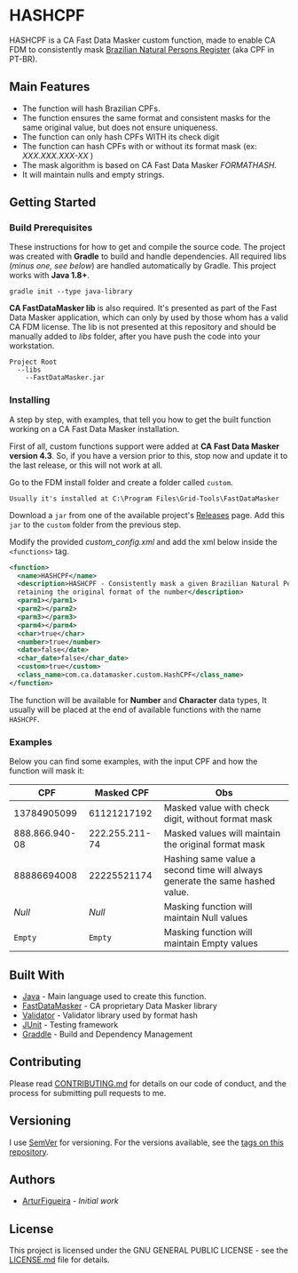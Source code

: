 # HASHCPF
HASHCPF is a CA Fast Data Masker custom function, made to enable CA FDM to consistently mask [Brazilian Natural Persons Register](https://en.wikipedia.org/wiki/Cadastro_de_Pessoas_F%C3%ADsicas) (aka CPF in PT-BR).

## Main Features

* The function will hash Brazilian CPFs.
* The function ensures the same format and consistent masks for the same original value, but does not ensure uniqueness.
* The function can only hash CPFs WITH its check digit
* The function can hash CPFs with or without its format mask (ex: *XXX.XXX.XXX-XX* )
* The mask algorithm is based on CA Fast Data Masker *FORMATHASH*.
* It will maintain nulls and empty strings.

## Getting Started

### Build Prerequisites

These instructions for how to get and compile the source code. The project was created with **Gradle** to build and handle dependencies. All required libs (*minus one, see below*) are handled automatically by Gradle. This project works with **Java 1.8+**.

```
gradle init --type java-library
```

**CA FastDataMasker lib** is also required. It's presented as part of the Fast Data Masker application, which can only by used by those whom has a valid CA FDM license. The lib is not presented at this repository and should be manually added to *libs* folder, after you have push the code into your workstation.

```
Project Root
  --libs
    --FastDataMasker.jar
```

### Installing

A step by step, with examples, that tell you how to get the built function working on a CA Fast Data Masker installation.

First of all, custom functions support were added at **CA Fast Data Masker version 4.3**. So, if you have a version prior to this, stop now and update it to the last release, or this will not work at all.

Go to the FDM install folder and create a folder called `custom`.
```
Usually it's installed at C:\Program Files\Grid-Tools\FastDataMasker
```

Download a `jar` from one of the available project's [Releases](https://github.com/arturfigueira/HASHCPF/releases) page. Add this `jar` to the `custom` folder from the previous step.

Modify the provided *custom_config.xml* and add the xml below inside the `<functions>` tag.

```xml
<function>
  <name>HASHCPF</name>
  <description>HASHCPF - Consistently mask a given Brazilian Natural Persons Register (CPF), 
  retaining the original format of the number</description>
  <parm1></parm1>
  <parm2></parm2>
  <parm3></parm3>
  <parm4></parm4>
  <char>true</char>
  <number>true</number>
  <date>false</date>
  <char_date>false</char_date>
  <custom>true</custom>
  <class_name>com.ca.datamasker.custom.HashCPF</class_name>
</function>
```

The function will be available for **Number** and **Character** data types, It usually will be placed at the end of available functions with the name `HASHCPF`.


### Examples

Below you can find some examples, with the input CPF and how the function will mask it:

| CPF           | Masked CPF    | Obs                                                      |
| --------------|---------------| ---------------------------------------------------------|
| 13784905099   | 61121217192   | Masked value with check digit, without format mask       |
| 888.866.940-08| 222.255.211-74| Masked values will maintain the original format mask     |
| 88886694008   | 22225521174   | Hashing same value a second time will always generate the same hashed value. | 
| *Null*        | *Null*        | Masking function will maintain Null values               |
| `Empty`       | `Empty`       | Masking function will maintain Empty values              |


## Built With

* [Java](https://www.oracle.com/technetwork/java/index.html) - Main language used to create this function.
* [FastDataMasker](https://docops.ca.com/ca-test-data-manager) - CA proprietary Data Masker library
* [Validator](https://commons.apache.org/proper/commons-validator/) - Validator library used by format hash
* [JUnit](https://junit.org/junit4/) - Testing framework
* [Graddle](https://gradle.org/) - Build and Dependency Management

## Contributing

Please read [CONTRIBUTING.md]([CONTRIBUTING.md]) for details on our code of conduct, and the process for submitting pull requests to me.

## Versioning

I use [SemVer](http://semver.org/) for versioning. For the versions available, see the [tags on this repository](https://github.com/arturfigueira/HASHCNPJ/tags).

## Authors

*  [ArturFigueira](https://github.com/arturfigueira) - *Initial work*

## License

This project is licensed under the GNU GENERAL PUBLIC LICENSE - see the [LICENSE.md](LICENSE.md) file for details.

